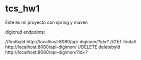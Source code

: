 # tcs_hw1

Este es mi proyecto con spring y maven

digicrud
endpoints:

//findbyId
http://localhost:8080/api-digimon/?id=?
//GET findall
http://localhost:8080/api-digimon/
//DELETE deletebyId
http://localhost:8080/api-digimon/?id=?
